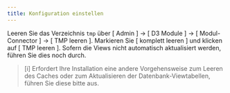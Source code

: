```yaml
---
title: Konfiguration einstellen
---
```


Leeren Sie das Verzeichnis `tmp` über [ Admin ] -> [ D3 Module ] -> [ Modul-Connector ] -> [ TMP leeren ]. Markieren Sie [ komplett leeren ] und klicken auf [ TMP leeren ]. 
Sofern die Views nicht automatisch aktualisiert werden, führen Sie dies noch durch.

> [i] Erfordert Ihre Installation eine andere Vorgehensweise zum Leeren des Caches oder zum Aktualisieren der Datenbank-Viewtabellen, führen Sie diese bitte aus.